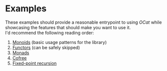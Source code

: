 # Examples

These examples should provide a reasonable entrypoint to using *OCat* while
showcasing the features that should make you want to use it.  
I'd recommend the following reading order:

  1. [Monoids](monoid_example.ml) (basic usage patterns for the library)
  1. [Functors](functor_example.ml) (can be safely skipped)
  1. [Monads](monad_example.ml)
  1. [Cofree](cofree_example.ml)
  1. [Fixed-point recursion](fix_example.ml)
